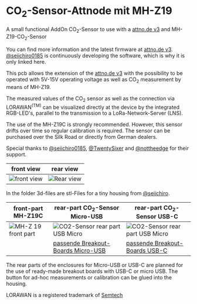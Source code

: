 # CO<sub>2</sub>-Sensor-Attnode mit MH-Z19
A small functional AddOn CO<sub>2</sub>-Sensor to use with a [attno.de v3](https://attno.de) and MH-Z19-CO<sub>2</sub>-Sensor

You can find more information and the latest firmware at [attno.de v3](https://attno.de). [@seiichiro0185](https://twitter.com/seiichiro0185?s=20) is continuously developing the software, which is why it is only linked here.

This pcb allows the extension of the [attno.de v3](https://attno.de) with the possibility to be operated with 5V-15V operating voltage as well as CO<sub>2</sub> measurement by means of MH-Z19.

The measured values of the CO<sub>2</sub> sensor as well as the connection via LORAWAN<sup>(TM)</sup> can be visualized directly at the device by the integrated RGB-LED's, parallel to the transmission to a LoRa-Network-Server (LNS).

The use of the MH-Z19C is strongly recommended. However, this sensor drifts over time so regular calibration is required.
The sensor can be purchased over the Silk Road or directly from German dealers.

Special thanks to [@seiichiro0185](https://twitter.com/seiichiro0185?s=20), [@TwentySixer](https://twitter.com/Twenty_Sixer?s=20) and [@nottheedge](https://twitter.com/nottheedge?s=20) for their support.

front view | rear view
---------- | ---------
![front view](https://github.com/theArcher73/attnode_addon_mh-z19/blob/main/kicad-project/img/board_front.png) | ![Rear view](https://github.com/theArcher73/attnode_addon_mh-z19/blob/main/kicad-project/img/board_rear.png) 

In the folder 3d-files are stl-Files for a tiny housing from [@seiichiro](https://twitter.com/seiichiro0185).

 front-part MH-Z19C | rear-part CO<sub>2</sub>-Sensor Micro-USB | rear-part CO<sub>2</sub>-Sensor USB-C
 ------------------ | ----------------------------------------- | -------------------------------------
![MH-Z 19 front part](https://github.com/theArcher73/attnode_addon_mh-z19/blob/main/3d-files/attnode-mhz19c-front.png) | ![CO<sub>2</sub>-Sensor rear part USB Micro](https://github.com/theArcher73/attnode_addon_mh-z19/blob/main/3d-files/attnode-co2-back.png) | ![CO<sub>2</sub>-Sensor rear part USB Micro](https://github.com/theArcher73/attnode_addon_mh-z19/blob/main/3d-files/attnode-co2-back-usbc.png) 
&nbsp; | [passende Breakout-Boards Micro-USB](https://www.amazon.de/dp/B07RDHNL9H/ref=cm_sw_r_oth_apip_Hl8EULSynzB3m) | [passende Breakout-Boards USB-C](https://www.amazon.de/dp/B01787RJW4/ref=cm_sw_r_oth_apip_VpbGjvT7G7Qvm)

The rear parts of the enclosures for Micro-USB or USB-C are planned for the use of ready-made breakout boards with USB-C or micro USB. The button for ad-hoc measurements or calibration can be glued into the housing.

LORAWAN is a registered trademark of [Semtech](https://www.semtech.com/)
